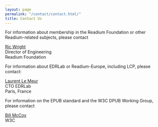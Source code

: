 ```yaml
---
layout: page
permalink: "/contact/contact.html/"
title: Contact Us
---
```

For information about membership in the Readium Foundation or other Readium-related subjects, please contact 
  
[Ric Wright](mailto:rkwright@readium.org)  
  Director of Engineering  
  Readium Foundation

For information about EDRLab or Readium-Europe, including LCP,  please contact:

[Laurent Le Meur](mailto:laurent.lemeur@edrlab.org)  
  CTO EDRLab  
  Paris, France

For information on the EPUB standard and the W3C DPUB Working Group, please contact

[Bill McCoy](mailto:bmccoy@w3.org)  
  W3C
